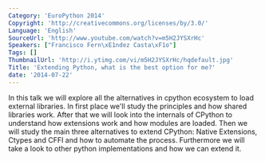 ```yaml
---
Category: 'EuroPython 2014'
Copyright: 'http://creativecommons.org/licenses/by/3.0/'
Language: 'English'
SourceUrl: 'http://www.youtube.com/watch?v=m5H2JYSXrHc'
Speakers: ["Francisco Fern\xE1ndez Casta\xF1o"]
Tags: []
ThumbnailUrl: 'http://i.ytimg.com/vi/m5H2JYSXrHc/hqdefault.jpg'
Title: 'Extending Python, what is the best option for me?'
date: '2014-07-22'
---
```

In this talk we will explore all the alternatives in cpython ecosystem to load external libraries. In first place we'll study the principles and how shared libraries work. After that we will look into the internals of CPython to understand how extensions work and how modules are loaded. Then we will study the main three alternatives to extend CPython: Native Extensions, Ctypes and CFFI and how to automate the process. 
Furthermore we will take a look to other python implementations and how we can extend it.